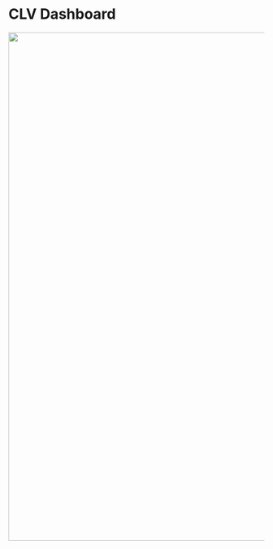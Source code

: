 # CLV Dashboard

<img src="https://github.com/yakonaru/BADS7105/blob/main/Homework%2005%20%E2%80%93%20CLV%20Dashboard/Dashboard.png" data-canonical-src="https://github.com/yakonaru/BADS7105/blob/main/Homework%2005%20%E2%80%93%20CLV%20Dashboard/Dashboard.png" width="1620" height="1000" />
